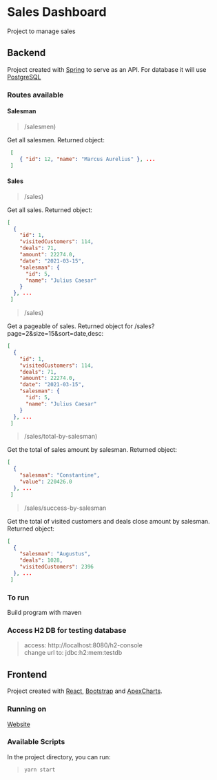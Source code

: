 # Sales Dashboard

Project to manage sales

## Backend

Project created with [Spring](https://spring.io/) to serve as an API. For database it will use [PostgreSQL](PostgreSQL)


### Routes available

#### Salesman

>/salesmen)

Get all salesmen. Returned object:

```json
 [
    { "id": 12, "name": "Marcus Aurelius" }, ...
 ]
```

#### Sales

>/sales)

Get all sales. Returned object:

```json
[
  {
    "id": 1,
    "visitedCustomers": 114,
    "deals": 71,
    "amount": 22274.0,
    "date": "2021-03-15",
    "salesman": {
      "id": 5,
      "name": "Julius Caesar"
    }
  }, ...
 ]
```


>/sales)

Get a pageable of sales. Returned object for /sales?page=2&size=15&sort=date,desc:

```json
[
  {
    "id": 1,
    "visitedCustomers": 114,
    "deals": 71,
    "amount": 22274.0,
    "date": "2021-03-15",
    "salesman": {
      "id": 5,
      "name": "Julius Caesar"
    }
  }, ...
 ]
```

>/sales/total-by-salesman)

Get the total of sales amount by salesman. Returned object:

```json
[
  {
    "salesman": "Constantine",
    "value": 220426.0
  }, ...
 ]
```

>/sales/success-by-salesman

Get the total of visited customers and deals close amount by salesman. Returned object:

```json
[
  {
    "salesman": "Augustus",
    "deals": 1028,
    "visitedCustomers": 2396
  }, ...
 ]
```


### To run
Build program with maven

### Access H2 DB for testing database

> access: http://localhost:8080/h2-console \
> change url to: jdbc:h2:mem:testdb

## Frontend

Project created with [React](https://github.com/facebook/create-react-app), [Bootstrap](https://getbootstrap.com/) and [ApexCharts](https://apexcharts.com/).

### Running on

[Website](mcksiq-sales-dashboard.netlify.app)

### Available Scripts

In the project directory, you can run:

> `yarn start`
